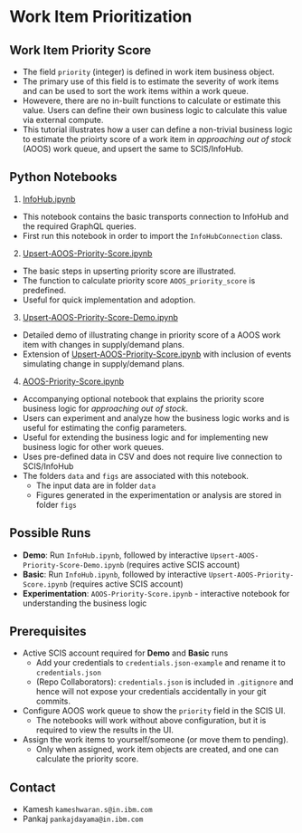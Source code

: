 # Work Item Prioritization

## Work Item Priority Score

* The field `priority` (integer) is defined in work item business object.
* The primary use of this field is to estimate the severity of work items and can be used to sort the work items within a work queue.
* Howevere, there are no in-built functions to calculate or estimate this value. Users can define their own business logic to calculate this value via external compute.
* This tutorial illustrates how a user can define a non-trivial business logic to estimate the prioirty score of a work item in _approaching out of stock_ (AOOS) work queue, and upsert the same to SCIS/InfoHub.


## Python Notebooks

1. [InfoHub.ipynb](InfoHub.ipynb)
  * This notebook contains the basic transports connection to InfoHub and the required GraphQL queries.
  * First run this notebook in order to import the `InfoHubConnection` class.
2. [Upsert-AOOS-Priority-Score.ipynb](Upsert-AOOS-Priority-Score.ipynb)
  * The basic steps in upserting priority score are illustrated.
  * The function to calculate priority score `AOOS_priority_score` is predefined.
  * Useful for quick implementation and adoption.
3. [Upsert-AOOS-Priority-Score-Demo.ipynb](Upsert-AOOS-Priority-Score-Demo.ipynb)
  * Detailed demo of illustrating change in priority score of a AOOS work item with changes in supply/demand plans.
  * Extension of [Upsert-AOOS-Priority-Score.ipynb](Upsert-AOOS-Priority-Score.ipynb) with inclusion of events simulating change in supply/demand plans.
4. [AOOS-Priority-Score.ipynb](AOOS-Priority-Score.ipynb)
  * Accompanying optional notebook that explains the priority score business logic for _approaching out of stock_.
  * Users can experiment and analyze how the business logic works and is useful for estimating the config parameters.
  * Useful for extending the business logic and for implementing new business logic for other work queues.
  * Uses pre-defined data in CSV and does not require live connection to SCIS/InfoHub
  * The folders `data` and `figs` are associated with this notebook.
    * The input data are in folder `data`
    * Figures generated in the experimentation or analysis are stored in folder `figs`
  
## Possible Runs

* **Demo**: Run `InfoHub.ipynb`, followed by interactive `Upsert-AOOS-Priority-Score-Demo.ipynb` (requires active SCIS account)
* **Basic**: Run `InfoHub.ipynb`, followed by interactive `Upsert-AOOS-Priority-Score.ipynb` (requires active SCIS account)
* **Experimentation**: `AOOS-Priority-Score.ipynb` - interactive notebook for understanding the business logic

## Prerequisites

* Active SCIS account required for **Demo** and **Basic** runs
  * Add your credentials to `credentials.json-example` and rename it to `credentials.json`
  * (Repo Collaborators): `credentials.json` is included in `.gitignore` and hence will not expose your credentials accidentally in your git commits.
* Configure AOOS work queue to show the `priority` field in the SCIS UI.
  * The notebooks will work without above configuration, but it is required to view the results in the UI.
* Assign the work items to yourself/someone (or move them to pending).
  * Only when assigned, work item objects are created, and one can calculate the priority score.

## Contact

* Kamesh `kameshwaran.s@in.ibm.com`
* Pankaj `pankajdayama@in.ibm.com`
